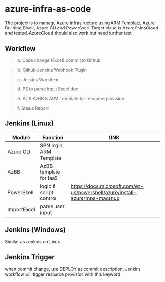 # azure-infra-as-code

The project is to manage Azure infrastructure using ARM Template, Azure Building Block, Azure CLI and PowerShell.
Target cloud is AzureChinaCloud and tested. 
AzureCloud should also work but need further test


## Workflow

> a. Code change (Excel) commit to Github

> b. Github Jenkins Webhook Plugin 

> c. Jenkins Workitem 

> d. PS to parse input Excel doc

> e. Az & AzBB & ARM Template for resource provision. 

> f. Status Report


## Jenkins (Linux)

|Module          |Function                      |LINK                                                          |
|----------------|------------------------------|--------------------------------------------------------------|
|Azure CLI       |SPN login, ARM Template |                                                              |
|AzBB            |AzBB template for IaaS |                                                              |
|PowerShell      |logic & script control |https://docs.microsoft.com/en-us/powershell/azure/install-azurermps-maclinux                             |
|ImportExcel     |parse user input          |                                                              |




## Jenkins (Windows)
Similar as Jenkins on Linux. 


## Jenkins Trigger
when commit change, use DEPLOY as commit description, Jenkins workflow will tigger resource provision with this keyword
